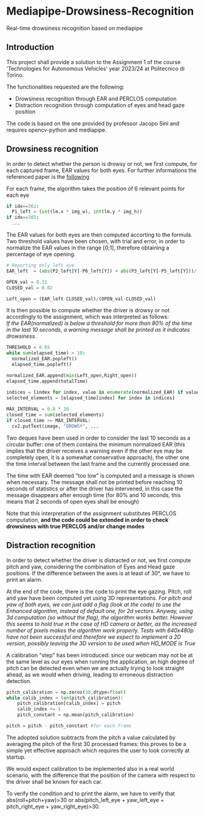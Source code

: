 # Mediapipe-Drowsiness-Recognition
Real-time drowsiness recognition based on mediapipe

## Introduction

This project shall provide a solution to the Assignment 1 of the course 'Technologies for Autonomous Vehicles' year 2023/24 at Politecnico di Torino.

The functionalities requested are the following:
- Drowsiness recognition through EAR and PERCLOS computation
- Distraction recognition through computation of eyes and head gaze position
  
The code is based on the one provided by professor Jacopo Sini and requires opencv-python and mediapipe.

## Drowsiness recognition

In order to detect whether the person is drowsy or not, we first compute, for each captured frame, EAR values for both eyes.
For further informations the referenced paper is the [following](https://ieeexplore.ieee.org/document/10039811)

For each frame, the algorithm takes the position of 6 relevant points for each eye
```python
if idx==362:
  P1_left = (int(lm.x * img_w), int(lm.y * img_h))
if idx==385:
  ...
```

The EAR values for both eyes are then computed accorting to the formula.
Two threshold values have been chosen, with trial and error, in order to normalize the EAR values in the range [0;1], therefore obtaining a percentage of eye opening.
```python
# Reporting only left eye 
EAR_left  = (abs(P2_left[Y]-P6_left[Y]) + abs(P3_left[Y]-P5_left[Y]))/(2*abs(P1_left[X]-P4_left[X])) 

OPEN_val = 0.32
CLOSED_val = 0.02

Left_open = (EAR_left-CLOSED_val)/(OPEN_val-CLOSED_val)
```

It is then possible to compute whether the driver is drowsy or not accordingly to the assignment, which was interpreted as follows:  
_If the EAR(normalized) is below a threshold for more than 80% of the time in the last 10 seconds, a warning message shall be printed as it indicates drowsiness._
```python
THRESHOLD = 0.65
while sum(elapsed_time) > 10:
  normalized_EAR.popleft()
  elapsed_time.popleft()

normalized_EAR.append(min(Left_open,Right_open))
elapsed_time.append(totalTime)

indices = [index for index, value in enumerate(normalized_EAR) if value < THRESHOLD]
selected_elements = [elapsed_time[index] for index in indices]
        
MAX_INTERVAL = 0.8 * 10
closed_time = sum(selected_elements)
if closed_time >= MAX_INTERVAL:
  cv2.putText(image, "DROWSY", ...
```
Two deques have been used in order to consider the last 10 seconds as a circular buffer: one of them contains the minimum normalized EAR (this implies that the driver receives a warning even if the other eye may be completely open, it is a somewhat conservative approach), the other one the time interval between the last frame and the currently processed one.

The time with EAR deemed "too low" is computed and a message is shown when necessary. The message shall not be printed before reaching 10 seconds of statistics or after the driver has intervened, in this case the message disappears after enough time (for 80% and 10 seconds, this means that 2 seconds of open eyes shall be enough)

Note that this interpretation of the assignment substitutes PERCLOS computation, **and the code could be extended in order to check drowsiness with true PERCLOS and/or change modes**


## Distraction recognition

In order to detect whether the driver is distracted or not, we first compute pitch and yaw, considering the combination of Eyes and Head gaze positions.
If the difference between the axes is at least of 30°, we have to print an alarm.

At the end of the code, there is the code to print the eye gazing.
Pitch, roll and yaw have been computed yet using 3D representations. *For pitch and yaw of both eyes, we can just add a flag (look at the code) to use the Enhanced algorithm, instead of default one, for 2d vectors. Anyway, using 3d computation (so without the flag), the algorithm works better.
However this seems to hold true in the case of HD camera or better, as the increased number of pixels makes the algorithm work properly. Tests with 640x480p have not been successful and therefore we expect to implement a 2D version, possibly leaving the 3D version to be used when HD_MODE is True*

A calibration "step" has been introduced: since our webcam may not be at the same level as our eyes when running the application, 
an high degree of pitch can be detected even when we are actually trying to look straight ahead, as we would when driving, leading to erroneous distraction detection.
```python
pitch_calibration = np.zeros(30,dtype=float)
while calib_index < len(pitch_calibration):
    pitch_calibration[calib_index] = pitch
    calib_index += 1
    pitch_constant = np.mean(pitch_calibration)

pitch = pitch - pitch_constant #for each frame
```
The adopted solution subtracts from the pitch a value calculated by averaging the pitch of the first 30 processed frames: this proves to be a simple yet effective approach which requires the user to look correctly at startup.

We would expect calibration to be implemented also in a real world scenario, with the difference that the position of the camera with respect to the driver shall be known for each car.
         

To verify the condition and to print the alarm, we have to verify that abs(roll+pitch+yaw)>30 or abs(pitch_left_eye + yaw_left_eye + pitch_right_eye + yaw_right_eye)>30.
